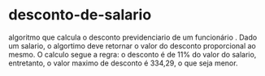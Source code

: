# desconto-de-salario
algoritmo  que calcula o desconto previdenciario de um funcionário . Dado um salario, o algortimo deve retornar o valor do desconto proporcional  ao mesmo. O calculo segue a regra: o desconto é de 11% do valor do salario, entretanto, o  valor maximo de desconto é 334,29, o que seja menor.
